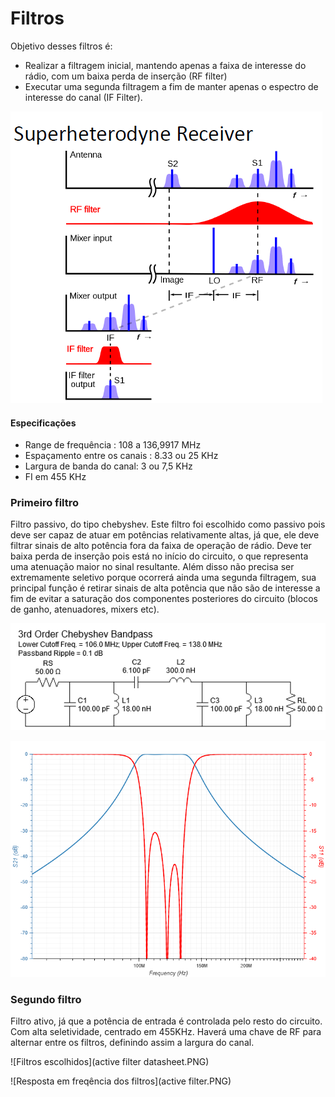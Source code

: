 # Filtros
Objetivo desses filtros é:
- Realizar a filtragem inicial, mantendo apenas a faixa de interesse do rádio, com um baixa perda de inserção (RF filter)
- Executar uma segunda filtragem a fim de manter apenas o espectro de interesse do canal (IF Filter).

![Ilustração do objetivo da filtragem no projeto](objetivo.PNG)


#### Especificações 

- Range de frequência : 108 a 136,9917 MHz
- Espaçamento entre os canais : 8.33 ou 25 KHz
- Largura de banda do canal: 3 ou 7,5 KHz
- FI em 455 KHz

### Primeiro filtro

Filtro passivo, do tipo chebyshev. Este filtro foi escolhido como passivo pois deve ser capaz de atuar em potências relativamente altas, já que, ele deve filtrar sinais de alto potência fora da faixa de operação de rádio. Deve ter baixa perda de inserção pois está no início do circuito, o que representa uma atenuação maior no sinal resultante. Além disso não precisa ser extremamente seletivo porque ocorrerá ainda uma segunda filtragem, sua principal função é retirar sinais de alta potência que não são de interesse a fim de evitar a saturação dos componentes posteriores do circuito (blocos de ganho, atenuadores, mixers etc).

![Circuito do Primeiro Filtro](WideBandFilter_circuit.PNG)

![Circuito do Primeiro Filtro](WideBandFilter_plot.png)

### Segundo filtro

Filtro ativo, já que a potência de entrada é controlada pelo resto do circuito. Com alta seletividade, centrado em 455KHz. Haverá uma chave de RF para alternar entre os filtros, definindo assim a largura do canal.

![Filtros escolhidos](active filter datasheet.PNG)

![Resposta em freqência dos filtros](active filter.PNG)
